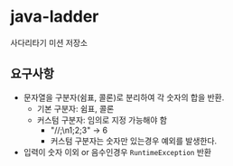 # java-ladder
사다리타기 미션 저장소

## 요구사항

* 문자열을 구분자(쉼표, 콜론)로 분리하여 각 숫자의 합을 반환.
    * 기본 구분자: 쉼표, 콜론
    * 커스텀 구분자: 임의로 지정 가능해야 함
        * "//;\n1;2;3" -> 6
        * 커스텀 구분자는 숫자만 있는경우 예외를 발생한다.
* 입력이 숫자 이외 or 음수인경우 `RuntimeException` 반환

